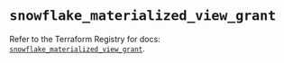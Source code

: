 # `snowflake_materialized_view_grant`

Refer to the Terraform Registry for docs: [`snowflake_materialized_view_grant`](https://registry.terraform.io/providers/snowflake-labs/snowflake/0.88.0/docs/resources/materialized_view_grant).
